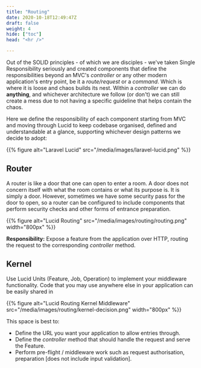 ```yaml
---
title: "Routing"
date: 2020-10-18T12:49:47Z
draft: false
weight: 4
hide: ["toc"]
head: "<hr />"

---
```


Out of the SOLID principles - of which we are disciples - we've taken Single Responsibility seriously and created components that define the responsibilities beyond an MVC's *controller* or any other modern application's entry point, be it a *route/request* or a *command*. Which is where it is loose and chaos builds its nest. Within a *controller* we can do **anything**, and whichever architecture we follow (or don't) we can still create a mess due to not having a specific guideline that helps contain the chaos.

Here we define the responsibility of each component starting from MVC and moving through Lucid to keep codebase organised, defined and understandable at a glance, supporting whichever design patterns we decide to adopt:

{{% figure alt="Laravel Lucid" src="/media/images/laravel-lucid.png" %}}

## Router

A router is like a door that one can open to enter a room. A door does not concern itself with what the room contains or what its purpose is. It is simply a door. However, sometimes we have some security pass for the door to open, so a router can be configured to include components that perform security checks and other forms of entrance preparation.

{{% figure alt="Lucid Routing" src="/media/images/routing/routing.png" width="800px" %}}

**Responsibility:** Expose a feature from the application over HTTP, routing the request to the corresponding *controller* method.

## Kernel

Use Lucid Units (Feature, Job, Operation) to implement your middleware functionality. Code that you may use anywhere else in your application can be easily shared in

{{% figure alt="Lucid Routing Kernel Middleware" src="/media/images/routing/kernel-decision.png" width="800px" %}}

This space is best to:

- Define the URL you want your application to allow entries through.
- Define the *controller* method that should handle the request and serve the Feature.
- Perform pre-flight / middleware work such as request authorisation, preparation [does not include input validation].

